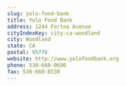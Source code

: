 ```yaml
---
slug: yolo-food-bank
title: Yolo Food Bank
address: 1244 Fortna Avenue
cityIndexKey: city-ca-woodland
city: Woodland
state: CA
postal: 95776
website: http://www.yolofoodbank.org
phone: 530-668-0690
fax: 530-668-8530
---
```

